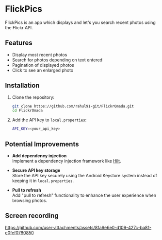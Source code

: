 # FlickPics

FlickPics is an app which displays and let's you search recent photos using the Flickr API. 

## Features

- Display most recent photos
- Search for photos depending on text entered
- Pagination of displayed photos
- Click to see an enlarged photo

## Installation

1. Clone the repository:

   ```bash
   git clone https://github.com/rahul91-git/FlickrOmada.git
   cd FlickrOmada
   
2. Add the API key to `local.properties`:

    ```bash
    API_KEY=<your_api_key>

## Potential Improvements

- **Add dependency injection**  
  Implement a dependency injection framework like [Hilt](https://developer.android.com/training/dependency-injection/hilt-android).

- **Secure API key storage**  
  Store the API key securely using the Android Keystore system instead of keeping it in `local.properties`.

- **Pull to refresh**  
  Add "pull to refresh" functionality to enhance the user experience when browsing photos.

## Screen recording

https://github.com/user-attachments/assets/81a9e6e0-d109-427c-ba81-e0fef0780850



